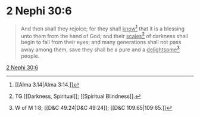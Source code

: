 # 2 Nephi 30:6

> And then shall they rejoice; for they shall <u>know</u>[^a] that it is a blessing unto them from the hand of God; and their <u>scales</u>[^b] of darkness shall begin to fall from their eyes; and many generations shall not pass away among them, save they shall be a pure and a <u>delightsome</u>[^c] people.

[2 Nephi 30:6](https://www.churchofjesuschrist.org/study/scriptures/bofm/2-ne/30?lang=eng&id=p6#p6)


[^a]: [[Alma 3.14|Alma 3:14.]]
[^b]: TG [[Darkness, Spiritual]]; [[Spiritual Blindness]].
[^c]: W of M 1:8; [[D&C 49.24|D&C 49:24]]; [[D&C 109.65|109:65.]]
